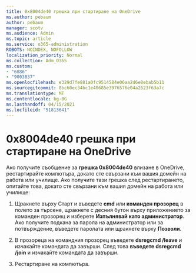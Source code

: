 ```yaml
---
title: 0x8004de40 грешка при стартиране на OneDrive
ms.author: pebaum
author: pebaum
manager: scotv
ms.audience: Admin
ms.topic: article
ms.service: o365-administration
ROBOTS: NOINDEX, NOFOLLOW
localization_priority: Normal
ms.collection: Adm_O365
ms.custom:
- "6886"
- "9003837"
ms.openlocfilehash: e329d7fe881a0fc9514584e06aa2d6e8ebab5b11
ms.sourcegitcommit: 8bc60ec34bc1e40685e3976576e04a2623f63a7c
ms.translationtype: MT
ms.contentlocale: bg-BG
ms.lasthandoff: 04/15/2021
ms.locfileid: "51813641"
---
```

# <a name="0x8004de40-error-when-launching-onedrive"></a>0x8004de40 грешка при стартиране на OneDrive

Ако получите съобщение за **грешка 0x8004de40** влизане в OneDrive, рестартирайте компютъра, докато сте свързани към вашия домейн на работа или училище. Ако получите тази грешка след рестартирането, опитайте това, докато сте свързани към вашия домейн на работа или училище:

1. Щракнете върху Старт и въведете **cmd** или **команден прозорец**  в полето за търсене, щракнете с десния бутон върху приложението за команден прозорец и изберете  **Изпълнявай като администратор**. Ако получите подкана за парола на администратор или за потвърждение, въведете паролата или щракнете върху **Позволи**.  

2. В прозореца на командния прозорец въведете **dsregcmd /leave**  и изчакайте командата да завърши. След това **въведете dsregcmd /join** и изчакайте командата да завърши.
3. Рестартиране на компютъра.

